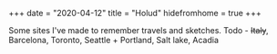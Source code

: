 +++
date = "2020-04-12"
title = "Holud"
hidefromhome = true
+++

Some sites I've made to remember travels and sketches.
Todo - 
~~Italy~~, Barcelona, Toronto, Seattle + Portland, Salt lake, Acadia
